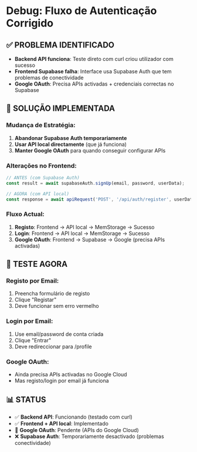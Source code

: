 # Debug: Fluxo de Autenticação Corrigido

## ✅ PROBLEMA IDENTIFICADO
- **Backend API funciona**: Teste direto com curl criou utilizador com sucesso
- **Frontend Supabase falha**: Interface usa Supabase Auth que tem problemas de conectividade
- **Google OAuth**: Precisa APIs activadas + credenciais correctas no Supabase

## 🔧 SOLUÇÃO IMPLEMENTADA

### Mudança de Estratégia:
1. **Abandonar Supabase Auth temporariamente**
2. **Usar API local directamente** (que já funciona)
3. **Manter Google OAuth** para quando conseguir configurar APIs

### Alterações no Frontend:
```typescript
// ANTES (com Supabase Auth)
const result = await supabaseAuth.signUp(email, password, userData);

// AGORA (com API local)
const response = await apiRequest('POST', '/api/auth/register', userData);
```

### Fluxo Actual:
1. **Registo**: Frontend → API local → MemStorage → Sucesso
2. **Login**: Frontend → API local → MemStorage → Sucesso  
3. **Google OAuth**: Frontend → Supabase → Google (precisa APIs activadas)

## 🧪 TESTE AGORA

### Registo por Email:
1. Preencha formulário de registo
2. Clique "Registar"
3. Deve funcionar sem erro vermelho

### Login por Email:
1. Use email/password de conta criada
2. Clique "Entrar"
3. Deve redireccionar para /profile

### Google OAuth:
- Ainda precisa APIs activadas no Google Cloud
- Mas registo/login por email já funciona

## 📊 STATUS
- ✅ **Backend API**: Funcionando (testado com curl)
- ✅ **Frontend + API local**: Implementado
- 🔄 **Google OAuth**: Pendente (APIs do Google Cloud)
- ❌ **Supabase Auth**: Temporariamente desactivado (problemas conectividade)
